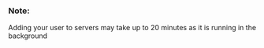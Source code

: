


### Note:

Adding your user to servers may take up to 20 minutes as it is running in the background
